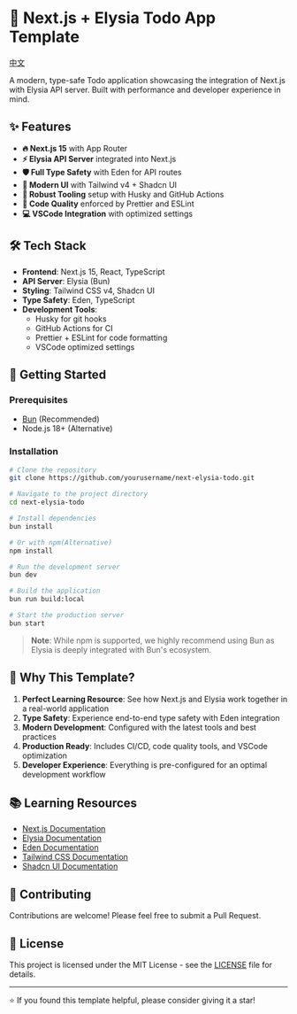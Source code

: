 # 🚀 Next.js + Elysia Todo App Template

[中文](README.zh-CN.md)

A modern, type-safe Todo application showcasing the integration of Next.js with Elysia API server. Built with performance and developer experience in mind.

## ✨ Features

- **🔥 Next.js 15** with App Router
- **⚡ Elysia API Server** integrated into Next.js
- **🛡️ Full Type Safety** with Eden for API routes
- **🎨 Modern UI** with Tailwind v4 + Shadcn UI
- **🔧 Robust Tooling** setup with Husky and GitHub Actions
- **📝 Code Quality** enforced by Prettier and ESLint
- **💻 VSCode Integration** with optimized settings

## 🛠️ Tech Stack

- **Frontend**: Next.js 15, React, TypeScript
- **API Server**: Elysia (Bun)
- **Styling**: Tailwind CSS v4, Shadcn UI
- **Type Safety**: Eden, TypeScript
- **Development Tools**:
  - Husky for git hooks
  - GitHub Actions for CI
  - Prettier + ESLint for code formatting
  - VSCode optimized settings

## 🚀 Getting Started

### Prerequisites

- [Bun](https://bun.sh/) (Recommended)
- Node.js 18+ (Alternative)

### Installation

```bash
# Clone the repository
git clone https://github.com/yourusername/next-elysia-todo.git

# Navigate to the project directory
cd next-elysia-todo

# Install dependencies
bun install

# Or with npm(Alternative)
npm install

# Run the development server
bun dev

# Build the application
bun run build:local

# Start the production server
bun start
```

> **Note**: While npm is supported, we highly recommend using Bun as Elysia is deeply integrated with Bun's ecosystem.

## 🎯 Why This Template?

1. **Perfect Learning Resource**: See how Next.js and Elysia work together in a real-world application
2. **Type Safety**: Experience end-to-end type safety with Eden integration
3. **Modern Development**: Configured with the latest tools and best practices
4. **Production Ready**: Includes CI/CD, code quality tools, and VSCode optimization
5. **Developer Experience**: Everything is pre-configured for an optimal development workflow

## 📚 Learning Resources

- [Next.js Documentation](https://nextjs.org/docs)
- [Elysia Documentation](https://elysiajs.com/)
- [Eden Documentation](https://github.com/elysiajs/eden)
- [Tailwind CSS Documentation](https://tailwindcss.com/docs)
- [Shadcn UI Documentation](https://ui.shadcn.com/)

## 🤝 Contributing

Contributions are welcome! Please feel free to submit a Pull Request.

## 📝 License

This project is licensed under the MIT License - see the [LICENSE](LICENSE) file for details.

---

⭐ If you found this template helpful, please consider giving it a star!
